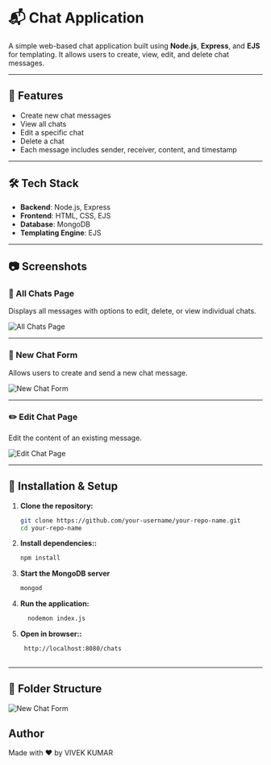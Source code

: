# 📬 Chat Application

A simple web-based chat application built using **Node.js**, **Express**, and **EJS** for templating. It allows users to create, view, edit, and delete chat messages.

---

## 🚀 Features

- Create new chat messages  
- View all chats  
- Edit a specific chat  
- Delete a chat  
- Each message includes sender, receiver, content, and timestamp

---

## 🛠️ Tech Stack

- **Backend**: Node.js, Express  
- **Frontend**: HTML, CSS, EJS  
- **Database**: MongoDB  
- **Templating Engine**: EJS  

---

## 📷 Screenshots

### 🧾 All Chats Page  
Displays all messages with options to edit, delete, or view individual chats.

![All Chats Page](./images/Landing.png)

---

### 📝 New Chat Form  
Allows users to create and send a new chat message.

![New Chat Form](.images/New_chat.png)

---

### ✏️ Edit Chat Page  
Edit the content of an existing message.

![Edit Chat Page](.images/Editjpg.png)

---

## 📂 Installation & Setup

1. **Clone the repository:**

   ```bash
   git clone https://github.com/your-username/your-repo-name.git
   cd your-repo-name

2. **Install dependencies::**

   ```bash
   npm install
3. **Start the MongoDB server**

   ```bash
   mongod 
4. **Run the application:**

   ```bash
     nodemon index.js
5. **Open in browser::**

   ```bash
    http://localhost:8080/chats
 
   
---
## 🧠 Folder Structure
![New Chat Form](.images/Project_Structure.png)

## Author
Made with ❤️ by  VIVEK KUMAR
